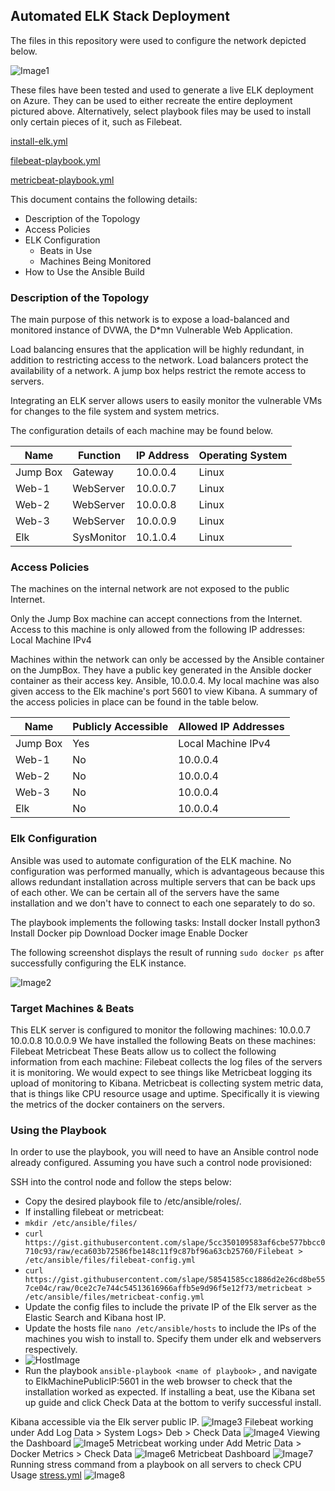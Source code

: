 ## Automated ELK Stack Deployment

The files in this repository were used to configure the network depicted below.

![Image1](Images/ConnorSandersProject1.png)

These files have been tested and used to generate a live ELK deployment on Azure. They can be used to either recreate the entire deployment pictured above. Alternatively, select playbook files may be used to install only certain pieces of it, such as Filebeat.

[install-elk.yml](Ansible/install-elk.yml)

[filebeat-playbook.yml](Ansible/filebeat-playbook.yml)

[metricbeat-playbook.yml](Ansbile/metricbeat-playbook.yml)
	  
This document contains the following details:
- Description of the Topology
- Access Policies
- ELK Configuration
  - Beats in Use
  - Machines Being Monitored
- How to Use the Ansible Build


### Description of the Topology

The main purpose of this network is to expose a load-balanced and monitored instance of DVWA, the D*mn Vulnerable Web Application.

Load balancing ensures that the application will be highly redundant, in addition to restricting access to the network.
	Load balancers protect the availability of a network. A jump box helps restrict the remote access to servers.

Integrating an ELK server allows users to easily monitor the vulnerable VMs for changes to the file system and system metrics.

The configuration details of each machine may be found below.

| Name     | Function  | IP Address | Operating System |
|----------|-----------|------------|------------------|
| Jump Box | Gateway   | 10.0.0.4   | Linux            |
| Web-1    | WebServer | 10.0.0.7   | Linux            |
| Web-2    | WebServer | 10.0.0.8   | Linux            |
| Web-3    | WebServer | 10.0.0.9   | Linux            |
| Elk      | SysMonitor| 10.1.0.4   | Linux            |

### Access Policies

The machines on the internal network are not exposed to the public Internet. 

Only the Jump Box machine can accept connections from the Internet. Access to this machine is only allowed from the following IP addresses:
		Local Machine IPv4

Machines within the network can only be accessed by the Ansible container on the JumpBox. They have a public key generated in the Ansible docker container as their access key.
		Ansible, 10.0.0.4. My local machine was also given access to the Elk machine's port 5601 to view Kibana.
A summary of the access policies in place can be found in the table below.

| Name     | Publicly Accessible | Allowed IP Addresses |
|----------|---------------------|----------------------|
| Jump Box | Yes                 | Local Machine IPv4
| Web-1    | No                  | 10.0.0.4             |
| Web-2    | No                  | 10.0.0.4             |
| Web-3    | No                  | 10.0.0.4             |
| Elk      | No                  | 10.0.0.4             |


### Elk Configuration

Ansible was used to automate configuration of the ELK machine. No configuration was performed manually, which is advantageous because this allows redundant installation across multiple servers that can be back ups of each other. We can be certain all of the servers have the same installation and we don't have to connect to each one separately to do so.
		
The playbook implements the following tasks:
	Install docker
	Install python3
	Install Docker pip
	Download Docker image
	Enable Docker

The following screenshot displays the result of running `sudo docker ps` after successfully configuring the ELK instance.

![Image2](Images/docker_ps_output.png)
### Target Machines & Beats
This ELK server is configured to monitor the following machines:
	10.0.0.7
	10.0.0.8
	10.0.0.9
We have installed the following Beats on these machines:
	Filebeat
	Metricbeat
These Beats allow us to collect the following information from each machine:
	Filebeat collects the log files of the servers it is monitoring. We would expect to see things like Metricbeat logging its upload of monitoring to Kibana. Metricbeat is collecting system metric data, that is things like CPU resource usage and uptime. Specifically it is viewing the metrics of the docker containers on the servers.
	
### Using the Playbook
In order to use the playbook, you will need to have an Ansible control node already configured. Assuming you have such a control node provisioned: 

SSH into the control node and follow the steps below:

- Copy the desired playbook file to /etc/ansible/roles/.
- If installing filebeat or metricbeat: 
- `mkdir /etc/ansible/files/`
- `curl https://gist.githubusercontent.com/slape/5cc350109583af6cbe577bbcc0710c93/raw/eca603b72586fbe148c11f9c87bf96a63cb25760/Filebeat > /etc/ansible/files/filebeat-config.yml` 
- `curl https://gist.githubusercontent.com/slape/58541585cc1886d2e26cd8be557ce04c/raw/0ce2c7e744c54513616966affb5e9d96f5e12f73/metricbeat > /etc/ansible/files/metricbeat-config.yml`
- Update the config files to include the private IP of the Elk server as the Elastic Search and Kibana host IP.
- Update the hosts file `nano /etc/ansible/hosts` to include the IPs of the machines you wish to install to. Specify them under elk and webservers respectively.
- ![HostImage](Images/hosts.PNG)
- Run the playbook `ansible-playbook <name of playbook>` , and navigate to ElkMachinePublicIP:5601 in the web browser to check that the installation worked as expected. If installing a beat, use the Kibana set up guide and click Check Data at the bottom to verify successful install.

Kibana accessible via the Elk server public IP.
![Image3](Images/elkkibanacap.PNG)
Filebeat working under Add Log Data > System Logs> Deb > Check Data
![Image4](Images/filebeatcap.PNG)
Viewing the Dashboard
![Image5](Images/filebeatcap2.PNG)
Metricbeat working under Add Metric Data > Docker Metrics > Check Data
![Image6](Images/metriccap1.PNG)
Metricbeat Dashboard
![Image7](Images/metriccap2.PNG)
Running stress command from a playbook on all servers to check CPU Usage
[stress.yml](Ansible/stress.yml)
![Image8](Images/stresscap.PNG)
